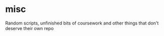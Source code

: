 # misc
Random scripts, unfinished bits of coursework and other things that don't deserve their own repo
